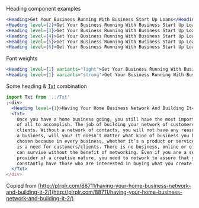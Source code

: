 Heading component examples

```jsx
<Heading>Get Your Business Running With Business Start Up Loans</Heading>
<Heading level={2}>Get Your Business Running With Business Start Up Loans</Heading>
<Heading level={3}>Get Your Business Running With Business Start Up Loans</Heading>
<Heading level={4}>Get Your Business Running With Business Start Up Loans</Heading>
<Heading level={5}>Get Your Business Running With Business Start Up Loans</Heading>
<Heading level={6}>Get Your Business Running With Business Start Up Loans</Heading>
```

Font weights

```jsx
<Heading level={1} variants="light">Get Your Business Running With Business Start Up Loans</Heading>
<Heading level={1} variants="strong">Get Your Business Running With Business Start Up Loans</Heading>
```

Some heading & [Txt](#txt) combination

```jsx
import Txt from '../Txt'
;<div>
  <Heading level={1}>Having Your Home Business Network And Building It</Heading>
  <Txt>
    Once you have a home business going, you still have the most important job
    of all to accomplish. The job of building your network of customers and/or
    clients. Without a network of contacts, you will not have any reason to have
    a business, will you? It doesn’t matter what kind of business you have
    chosen because in every business, whether it’s a product or service, there
    is a need for customers/clients. There is no business, online or off, that
    can survive without the benefit of networking. Even if you are a service
    provider of a creative nature, you need to network to assure that you will
    constantly have those who are interested in buying what you create.
  </Txt>
</div>
```

Copied from [http://plrplr.com/88711/having-your-home-business-network-and-building-it-2/](http://plrplr.com/88711/having-your-home-business-network-and-building-it-2/)
